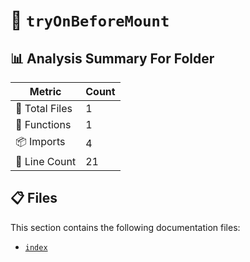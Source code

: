# 📁 `tryOnBeforeMount`

## 📊 Analysis Summary For Folder

| Metric | Count |
|--------|-------|
| 📁 Total Files | 1 |
| 🔧 Functions | 1 |
| 📦 Imports | 4 |
| 🔢 Line Count | 21 |


## 📋 Files

This section contains the following documentation files:

- [`index`](./index.md)